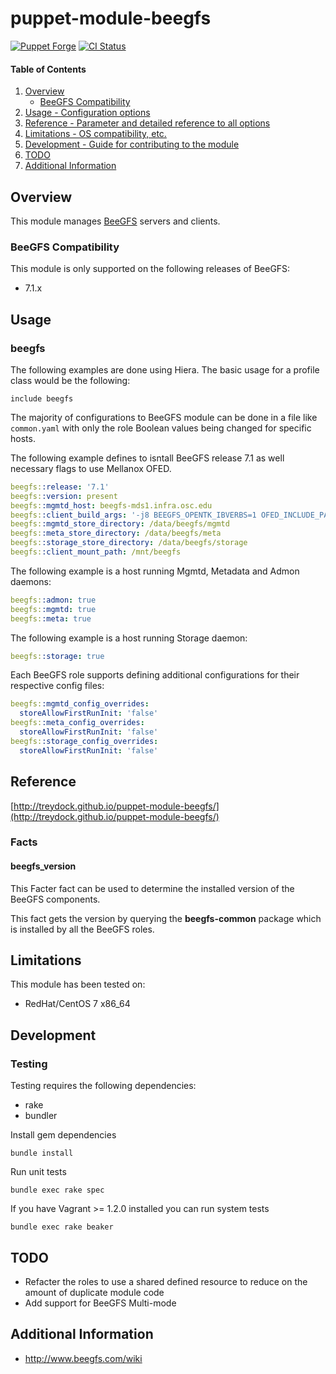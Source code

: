 # puppet-module-beegfs

[![Puppet Forge](http://img.shields.io/puppetforge/v/treydock/beegfs.svg)](https://forge.puppetlabs.com/treydock/beegfs)
[![CI Status](https://github.com/treydock/puppet-module-beegfs/workflows/CI/badge.svg?branch=master)](https://github.com/treydock/puppet-module-beegfs/actions?query=workflow%3ACI)

#### Table of Contents

1. [Overview](#overview)
    * [BeeGFS Compatibility](#beegfs-compatibility)
2. [Usage - Configuration options](#usage)
3. [Reference - Parameter and detailed reference to all options](#reference)
4. [Limitations - OS compatibility, etc.](#limitations)
5. [Development - Guide for contributing to the module](#development)
6. [TODO](#todo)
7. [Additional Information](#additional-information)

## Overview

This module manages [BeeGFS](https://www.beegfs.io) servers and clients.

### BeeGFS Compatibility

This module is only supported on the following releases of BeeGFS:

* 7.1.x

## Usage

### beegfs

The following examples are done using Hiera.  The basic usage for a profile class would be the following:

```puppet
include beegfs
```

The majority of configurations to BeeGFS module can be done in a file like `common.yaml` with only the role Boolean values being changed for specific hosts.

The following example defines to isntall BeeGFS release 7.1 as well necessary flags to use Mellanox OFED.

```yaml
beegfs::release: '7.1'
beegfs::version: present
beegfs::mgmtd_host: beegfs-mds1.infra.osc.edu
beegfs::client_build_args: '-j8 BEEGFS_OPENTK_IBVERBS=1 OFED_INCLUDE_PATH=/usr/src/ofa_kernel/default/include/'
beegfs::mgmtd_store_directory: /data/beegfs/mgmtd
beegfs::meta_store_directory: /data/beegfs/meta
beegfs::storage_store_directory: /data/beegfs/storage
beegfs::client_mount_path: /mnt/beegfs
```

The following example is a host running Mgmtd, Metadata and Admon daemons:

```yaml
beegfs::admon: true
beegfs::mgmtd: true
beegfs::meta: true
```

The following example is a host running Storage daemon:

```yaml
beegfs::storage: true
```

Each BeeGFS role supports defining additional configurations for their respective config files:

```yaml
beegfs::mgmtd_config_overrides:
  storeAllowFirstRunInit: 'false'
beegfs::meta_config_overrides:
  storeAllowFirstRunInit: 'false'
beegfs::storage_config_overrides:
  storeAllowFirstRunInit: 'false'
```

## Reference

[http://treydock.github.io/puppet-module-beegfs/](http://treydock.github.io/puppet-module-beegfs/)

### Facts

#### beegfs_version

This Facter fact can be used to determine the installed version of the BeeGFS components.

This fact gets the version by querying the **beegfs-common** package which is installed by all
the BeeGFS roles.

## Limitations

This module has been tested on:

* RedHat/CentOS 7 x86_64

## Development

### Testing

Testing requires the following dependencies:

* rake
* bundler

Install gem dependencies

    bundle install

Run unit tests

    bundle exec rake spec

If you have Vagrant >= 1.2.0 installed you can run system tests

    bundle exec rake beaker

## TODO

* Refacter the roles to use a shared defined resource to reduce on the amount of duplicate module code
* Add support for BeeGFS Multi-mode

## Additional Information

* http://www.beegfs.com/wiki
